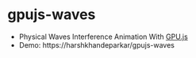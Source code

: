# gpujs-waves
- Physical Waves Interference Animation With [GPU.js](https://github.com/gpujs/gpu.js)
- Demo: https://harshkhandeparkar/gpujs-waves

